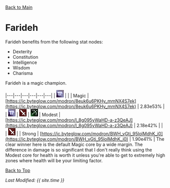 [Back to Main](..\index.md)

# Farideh

Farideh benefits from the following stat nodes:

* Dexterity
* Constitution
* Intelligence
* Wisdom
* Charisma

Farideh is a magic champion.

|---|---|---|---|---|---|
| ![Magic Icon](images\magic.png) |  |  | Magic | [https://ic.byteglow.com/modron/8euk6u6PKHy_mmNX4S7ek](https://ic.byteglow.com/modron/8euk6u6PKHy_mmNX4S7ek) | 2.83e53% |
| ![Magic Icon](images\magic.png) | ![Melee Icon](images\melee.png) | ![Ranged Icon](images\ranged.png) | Modest | [https://ic.byteglow.com/modron/I_8g095yWaHD-a-z3QeAJ](https://ic.byteglow.com/modron/I_8g095yWaHD-a-z3QeAJ) | 2.18e42% |
|  | ![Melee Icon](images\melee.png) |  | Strong | [https://ic.byteglow.com/modron/BWH_vGti_95lolMdhK_i0](https://ic.byteglow.com/modron/BWH_vGti_95lolMdhK_i0) | 1.90e41% |
The clear winner here is the default Magic core by a wide margin. The difference in damage is so significant that I don't really think using the Modest core for health is worth it unless you're able to get to extremely high zones where health will be your limiting factor.

[Back to Top](#top)

*Last Modified: {{ site.time }}*
